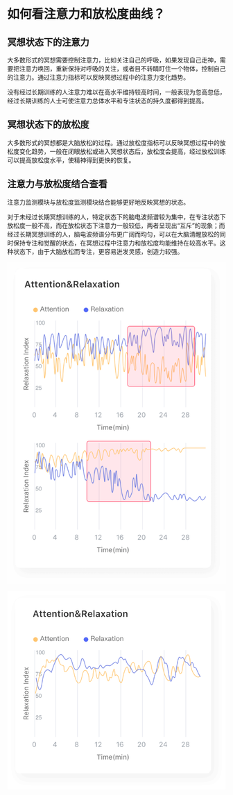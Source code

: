 # 如何看注意力和放松度曲线？
## 冥想状态下的注意力
大多数形式的冥想需要控制注意力，比如关注自己的呼吸，如果发现自己走神，需要把注意力唤回，重新保持对呼吸的关注，或者目不转睛盯住一个物体，控制自己的注意力。通过注意力指标可以反映冥想过程中的注意力变化趋势。

没有经过长期训练的人注意力难以在高水平维持较高时间，一般表现为忽高忽低，经过长期训练的人士可使注意力总体水平和专注状态的持久度都得到提高。


## 冥想状态下的放松度
大多数形式的冥想都是大脑放松的过程。通过放松度指标可以反映冥想过程中的放松度变化趋势，一般在闭眼放松或进入冥想状态后，放松度会提高，经过放松训练可以提高放松度水平，使精神得到更快的恢复。

## 注意力与放松度结合查看

注意力监测模块与放松度监测模块结合能够更好地反映冥想的状态。

对于未经过长期冥想训练的人，特定状态下的脑电波频谱较为集中，在专注状态下放松度一般不高，而在放松状态下注意力一般较低，两者呈现出“互斥”的现象；而经过长期冥想训练的人，脑电波频谱分布更广阔而均匀，可以在大脑清醒放松的同时保持专注和觉醒的状态，在冥想过程中注意力和放松度均能维持在较高水平。这种状态下，由于大脑放松而专注，更容易迸发灵感，创造力较强。
 
![一般冥想中的注意力与放松度（注意力高时放松度低，放松度高时注意力低，突出互斥现象）](media/%E4%B8%80%E8%88%AC%E5%86%A5%E6%83%B3%E4%B8%AD%E7%9A%84%E6%B3%A8%E6%84%8F%E5%8A%9B%E4%B8%8E%E6%94%BE%E6%9D%BE%E5%BA%A6%EF%BC%88%E9%BB%84%E7%BA%BF%E9%AB%98%E6%97%B6%E8%93%9D%E7%BA%BF%E4%BD%8E%EF%BC%8C%E8%93%9D%E7%BA%BF%E9%AB%98%E6%97%B6%E9%BB%84%E7%BA%BF%E4%BD%8E%EF%BC%8C%E7%AA%81%E5%87%BA%E4%BA%92%E6%96%A5%E7%8E%B0%E8%B1%A1%EF%BC%89.png)


![经过长期训练的冥想注意力与放松度（注意力与放松度，进入状态前可能此高彼低或者都不高，进入冥想状态后两者都维持高水平）](media/%E7%BB%8F%E8%BF%87%E9%95%BF%E6%9C%9F%E8%AE%AD%E7%BB%83%E7%9A%84%E5%86%A5%E6%83%B3%E6%B3%A8%E6%84%8F%E5%8A%9B%E4%B8%8E%E6%94%BE%E6%9D%BE%E5%BA%A6%EF%BC%88%E9%BB%84%E7%BA%BF%E4%B8%8E%E8%93%9D%E7%BA%BF%EF%BC%8C%E8%BF%9B%E5%85%A5%E7%8A%B6%E6%80%81%E5%89%8D%E5%8F%AF%E8%83%BD%E6%AD%A4%E9%AB%98%E5%BD%BC%E4%BD%8E%E6%88%96%E8%80%85%E9%83%BD%E4%B8%8D%E9%AB%98%EF%BC%8C%E8%BF%9B%E5%85%A5%E5%86%A5%E6%83%B3%E7%8A%B6%E6%80%81%E5%90%8E%E4%B8%A4%E8%80%85%E9%83%BD%E7%BB%B4%E6%8C%81%E9%AB%98%E6%B0%B4%E5%B9%B3%EF%BC%89.png)

